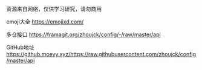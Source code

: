 资源来自网络，仅供学习研究，请勿商用

emoji大全 https://emojixd.com/

多仓接口 https://framagit.org/zhoujck/config/-/raw/master/api

GitHub地址 https://github.moeyy.xyz/https://raw.githubusercontent.com/zhoujck/config/master/api
